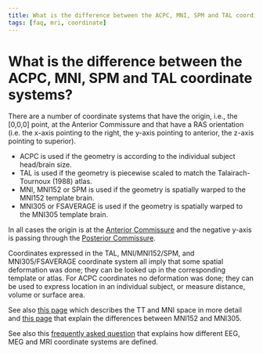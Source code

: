 ```yaml
---
title: What is the difference between the ACPC, MNI, SPM and TAL coordinate systems?
tags: [faq, mri, coordinate]
---
```


# What is the difference between the ACPC, MNI, SPM and TAL coordinate systems?

There are a number of coordinate systems that have the origin, i.e., the [0,0,0] point, at the Anterior Commissure and that have a RAS orientation (i.e. the x-axis pointing to the right, the y-axis pointing to anterior, the z-axis pointing to superior).

- ACPC is used if the geometry is according to the individual subject head/brain size.
- TAL is used if the geometry is piecewise scaled to match the Talairach-Tournoux (1988) atlas.
- MNI, MNI152 or SPM is used if the geometry is spatially warped to the MNI152 template brain.
- MNI305 or FSAVERAGE is used if the geometry is spatially warped to the MNI305 template brain.

In all cases the origin is at the [Anterior Commissure](http://en.wikipedia.org/wiki/Anterior_commissure) and the negative y-axis is passing through the [Posterior Commissure](http://en.wikipedia.org/wiki/Posterior_commissure).

Coordinates expressed in the TAL, MNI/MNI152/SPM, and MNI305/FSAVERAGE coordinate system all imply that some spatial deformation was done; they can be looked up in the corresponding template or atlas. For ACPC coordinates no deformation was done; they can be used to express location in an individual subject, or measure distance, volume or surface area.

See also [this page](http://imaging.mrc-cbu.cam.ac.uk/imaging/MniTalairach) which describes the TT and MNI space in more detail and [this page](https://www.lead-dbs.org/about-the-mni-spaces/) that explain the differences between MNI152 and MNI305.

See also this [frequently asked question](/faq/coordsys) that explains how different EEG, MEG and MRI coordinate systems are defined.
